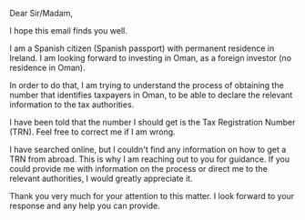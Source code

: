 Dear Sir/Madam,

I hope this email finds you well.

I am a Spanish citizen (Spanish passport) with permanent residence in Ireland. I am looking forward to investing in Oman, as a foreign investor (no residence in Oman).

In order to do that, I am trying to understand the process of obtaining the number that identifies taxpayers in Oman, to be able to declare the relevant information to the tax authorities.

I have been told that the number I should get is the Tax Registration Number (TRN). Feel free to correct me if I am wrong.

I have searched online, but I couldn't find any information on how to get a TRN from abroad. This is why I am reaching out to you for guidance. If you could provide me with information on the process or direct me to the relevant authorities, I would greatly appreciate it.

Thank you very much for your attention to this matter. I look forward to your response and any help you can provide.